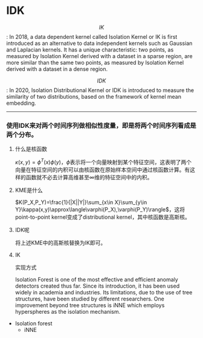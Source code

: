 # IDK

$$IK$$: In 2018, a data dependent kernel called Isolation Kernel or IK is  first introduced as an alternative to data independent kernels such as  Gaussian and Laplacian kernels. It has a unique characteristic:  two  points, as measured by Isolation Kernel derived with a dataset in a  sparse region, are more similar than the same two points, as measured by Isolation Kernel derived with a dataset in a dense region. 

$$IDK$$: In 2020, Isolation Distributional Kernel or IDK is introduced to measure the similarity of two distributions, based on the framework of  kernel mean embedding. 

***

### 使用IDK来对两个时间序列做相似性度量，即是将两个时间序列看成是两个分布。

1. 什么是核函数

   $\kappa(x, y)=\phi^T(x)\phi(y)$，$\phi$表示将一个向量映射到某个特征空间，这表明了两个向量在特征空间的内积可以由核函数在原始样本空间中通过核函数计算。有这样的函数就不必去计算高维甚至$\infty$维的特征空间中的内积。

2. KME是什么

   $K(P_X,P_Y)=\frac{1}{|X||Y|}\sum_{x\in X}\sum_{y\in Y}\kappa(x,y)\approx\langle\varphi(P_X),\varphi(P_Y)\rangle$，这将point-to-point kernel变成了distributional kernel，其中核函数是高斯核。

3. IDK呢

   将上述KME中的高斯核替换为IK即可。

4. IK

   实现方式

   Isolation Forest is one of the most effective and efficient anomaly  detectors created thus far. Since its introduction, it has been used  widely in academia and industries. Its limitations, due to the use of  tree structures, have been studied by different researchers. One  improvement beyond tree structures is iNNE which employs  hyperspheres as the isolation mechanism.
   
- Isolation forest
   - iNNE

   
   
   